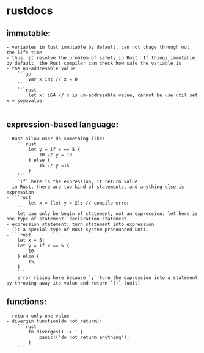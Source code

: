 # rustdocs
## immutable:
    - variables in Rust immutable by default, can not chage through out the life time
    - thus, it resolve the problem of safety in Rust. If things immutable by default, the Rust compiler can check how safe the variable is
    - the un-addresable value: 
        ```go
            var x int // x = 0
        ```
        ```rust
            let x: i64 // x is un-addresable value, cannot be use util set x = somevalue
        ```
## expression-based language:
    - Rust allow user do something like:
        ```rust
            let y = if x == 5 {
                10 // y = 10
            } else {
                15 // y =15
            }
        ```
        `if` here is the expression, it return value
    - in Rust, there are two kind of statements, and anything else is expression
    - ```rust
            let x = (let y = 2); // compile error
        ```
        let can only be begin of statement, not an expression. let here is one type of statement: declaration statement
    - expression statement: turn statement into expression
    - (): a special type of Rust system pronounced unit.
    - ```rust
        let x = 5;
        let y = if x == 5 {
            10;
        } else {
            15;
        }
        ```
        error rising here because `;` turn the expression into a statement by throwing away its value and return `()` (unit)
## functions:
    - return only one value
    - divergin function(do not return):
        ```rust
            fn diverges() -> ! {
                panic!("do not return anything");
            }
        ```
